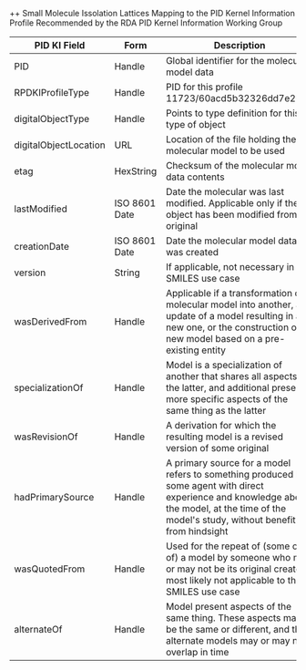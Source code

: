 ++ Small Molecule Issolation Lattices Mapping to the PID Kernel Information Profile Recommended by the RDA PID Kernel Information Working Group

| PID KI Field | Form | Description | 
|--------------|------|-------------|
| PID          | Handle | Global identifier for the molecular model data | 
| RPDKIProfileType | Handle | PID for this profile 11723/60acd5b32326dd7e2612 |
| digitalObjectType | Handle | Points to type definition for this type of object |
| digitalObjectLocation | URL | Location of the file holding the molecular model to be used |
| etag | HexString | Checksum of the molecular model data contents |
| lastModified | ISO 8601 Date | Date the molecular was last modified. Applicable only if the object has been modified from it's original | 
| creationDate | ISO 8601 Date | Date the molecular model data was created |
| version | String | If applicable, not necessary in the SMILES use case |
| wasDerivedFrom | Handle | Applicable if a transformation of a molecular model into another, an update of a model resulting in a new one, or the construction of a new model based on a pre-existing entity |
| specializationOf | Handle | Model is a specialization of another that shares all aspects of the latter, and additional presents more specific aspects of the same thing as the latter |
| wasRevisionOf | Handle | A derivation for which the resulting model is a revised version of some original |
| hadPrimarySource | Handle | A primary source for a model refers to something produced by some agent with direct experience and knowledge about the model, at the time of the model's study, without benefit from hindsight |
| wasQuotedFrom | Handle | Used for the repeat of (some or all of) a model by someone who may or may not be its original creator, most likely not applicable to the SMILES use case | 
| alternateOf | Handle | Model present aspects of the same thing. These aspects may be the same or different, and the alternate models may or may not overlap in time |
